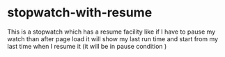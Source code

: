# stopwatch-with-resume
This is  a stopwatch which has a resume facility like if I have to pause my watch  than after page load it will show  my last run time and start from my last time when I resume it (it will be in pause condition )
